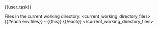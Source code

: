 <task>{{user_task}}</task>

Files in the current working directory:
<current_working_directory_files>
{{#each env.files}} - {{this}}
{{/each}}
</current_working_directory_files>
